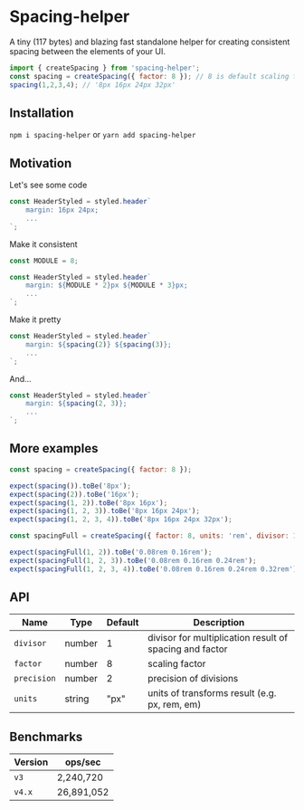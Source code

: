 # Spacing-helper

A tiny (117 bytes) and blazing fast standalone helper for creating consistent spacing between the elements of your UI.

```js
import { createSpacing } from 'spacing-helper';
const spacing = createSpacing({ factor: 8 }); // 8 is default scaling factor
spacing(1,2,3,4); // '8px 16px 24px 32px'
```

## Installation
`npm i spacing-helper` or `yarn add spacing-helper`

## Motivation

Let's see some code

```js
const HeaderStyled = styled.header`
    margin: 16px 24px;
    ...
`;
```

Make it consistent

```js
const MODULE = 8;

const HeaderStyled = styled.header`
    margin: ${MODULE * 2}px ${MODULE * 3}px;
    ...
`;
```

Make it pretty

```js
const HeaderStyled = styled.header`
    margin: ${spacing(2)} ${spacing(3)};
    ...
`;
```

And...

```js
const HeaderStyled = styled.header`
    margin: ${spacing(2, 3)};
    ...
`;
```

## More examples
```js
const spacing = createSpacing({ factor: 8 });

expect(spacing()).toBe('8px');
expect(spacing(2)).toBe('16px');
expect(spacing(1, 2)).toBe('8px 16px');
expect(spacing(1, 2, 3)).toBe('8px 16px 24px');
expect(spacing(1, 2, 3, 4)).toBe('8px 16px 24px 32px');
```

```js
const spacingFull = createSpacing({ factor: 8, units: 'rem', divisor: 100 });

expect(spacingFull(1, 2)).toBe('0.08rem 0.16rem');
expect(spacingFull(1, 2, 3)).toBe('0.08rem 0.16rem 0.24rem');
expect(spacingFull(1, 2, 3, 4)).toBe('0.08rem 0.16rem 0.24rem 0.32rem');
```

## API

Name | Type | Default | Description |
------ | ------ | ------ | -----|
`divisor` | number | 1 | divisor for multiplication result of spacing and factor |
`factor` | number | 8 | scaling factor |
`precision` | number | 2 | precision of divisions |
`units` | string | "px" | units of transforms result (e.g. px, rem, em) |

## Benchmarks
Version | ops/sec |
------ | ------ |
`v3` | 2,240,720 |
`v4.x` | 26,891,052 |

